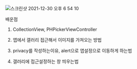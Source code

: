 ![스크린샷 2021-12-30 오후 6 54 10](https://user-images.githubusercontent.com/58182106/147741828-000939e0-fb50-45d0-9dbe-fb474e5dcfcd.png)


배운점

1. CollectionView, PHPickerViewController <br>

2. 앱에서 갤러리 접근해서 이미지를 가져오는 방법<br>

3. privacy를 작성하는이유, alert으로 앱설정으로 이동하게 하는법<br>

4. 갤러리에 접근설정하는 창 띄우는법
